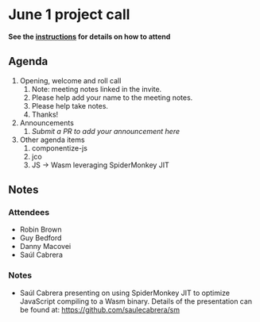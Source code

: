 # June 1 project call

**See the [instructions](../README.md) for details on how to attend**

## Agenda
1. Opening, welcome and roll call
    1. Note: meeting notes linked in the invite.
    1. Please help add your name to the meeting notes.
    1. Please help take notes.
    1. Thanks!
1. Announcements
    1. _Submit a PR to add your announcement here_
1. Other agenda items
    1. componentize-js
	1. jco
	1. JS -> Wasm leveraging SpiderMonkey JIT

## Notes

### Attendees

* Robin Brown
* Guy Bedford
* Danny Macovei
* Saúl Cabrera

### Notes

* Saúl Cabrera presenting on using SpiderMonkey JIT to optimize JavaScript
  compiling to a Wasm binary. Details of the presentation can be found at: https://github.com/saulecabrera/sm
